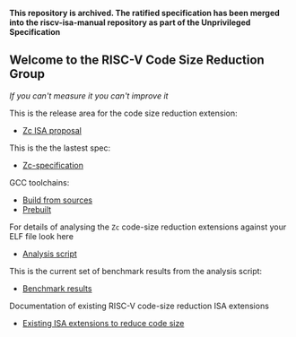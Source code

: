 **This repository is archived.  The ratified specification has been merged into the riscv-isa-manual repository as part of the Unprivileged Specification**

Welcome to the RISC-V Code Size Reduction Group
------------------------------------------------

_If you can't measure it you can't improve it_

This is the release area for the code size reduction extension:

- [Zc ISA proposal](https://github.com/riscv/riscv-code-size-reduction/releases)

This is the the lastest spec:

- [Zc-specification](https://github.com/riscv/riscv-code-size-reduction/tree/master/Zc-specification)

GCC toolchains:

- [Build from sources](https://github.com/riscv/riscv-code-size-reduction/tree/main/toolchain)
- [Prebuilt](https://www.embecosm.com/resources/tool-chain-downloads/#corev)

For details of analysing the `Zc` code-size reduction extensions against your ELF file look here

- [Analysis script](https://github.com/riscv/riscv-code-size-reduction/tree/master/benchmarks)

This is the current set of benchmark results from the analysis script:

- [Benchmark results](https://docs.google.com/spreadsheets/d/1bFMyGkuuulBXuIaMsjBINoCWoLwObr1l9h5TAWN8s7k/edit#gid=1837831327)

Documentation of existing RISC-V code-size reduction ISA extensions
- [Existing ISA extensions to reduce code size](https://github.com/riscv/riscv-code-size-reduction/blob/master/existing_extensions/README.md)



